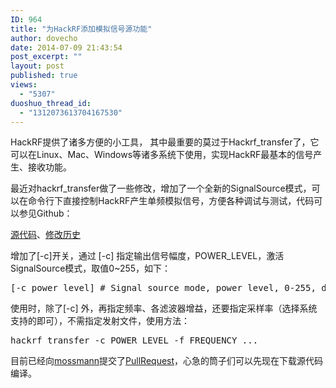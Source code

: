 ```yaml
---
ID: 964
title: "为HackRF添加模拟信号源功能"
author: dovecho
date: 2014-07-09 21:43:54
post_excerpt: ""
layout: post
published: true
views:
  - "5307"
duoshuo_thread_id:
  - "1312073613704167530"
---
```

HackRF提供了诸多方便的小工具， 其中最重要的莫过于Hackrf_transfer了，它可以在Linux、Mac、Windows等诸多系统下使用，实现HackRF最基本的信号产生、接收功能。<!--more-->

最近对hackrf_transfer做了一些修改，增加了一个全新的SignalSource模式，可以在命令行下直接控制HackRF产生单频模拟信号，方便各种调试与测试，代码可以参见Github：

<a title="github.com/dovecho: hackrf_transfer.c" href="https://github.com/dovecho/hackrf/blob/master/host/hackrf-tools/src/hackrf_transfer.c" target="_blank">源代码</a>、<a title="github.com/dovecho: hackrf_transfer.c" href="https://github.com/dovecho/hackrf/commits/master/host/hackrf-tools/src/hackrf_transfer.c" target="_blank">修改历史</a>

增加了[-c]开关，通过 [-c] 指定输出信号幅度，POWER_LEVEL，激活SignalSource模式，取值0~255，如下：
<pre>[-c power_level] # Signal source mode, power level, 0-255, dc value to DAC (default is 1)</pre>
使用时，除了[-c] 外，再指定频率、各滤波器增益，还要指定采样率（选择系统支持的即可），不需指定发射文件，使用方法：
<pre>hackrf_transfer -c POWER_LEVEL -f FREQUENCY ...</pre>
目前已经向<a href="https://github.com/mossmann/hackrf" target="_blank">mossmann</a>提交了<a href="https://github.com/mossmann/hackrf/pull/118" target="_blank">PullRequest</a>，心急的筒子们可以先现在下载源代码编译。

&nbsp;
